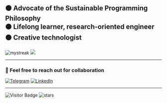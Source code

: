 🟠 Advocate of the Sustainable Programming Philosophy  
🟠 Lifelong learner, research-oriented engineer  
🟠 Creative technologist
---
<img src="https://github-readme-streak-stats.herokuapp.com/?user=maltsev-dev&theme=calm_pink" alt="mystreak"/>   
<img src="https://github-readme-stats.vercel.app/api/top-langs/?username=maltsev-dev&hide=TeX&layout=compact&theme=calm_pink"/>  

---
### 📩 Feel free to reach out for collaboration
[![Telegram](https://img.shields.io/badge/telegram-%230077B5.svg?style=for-the-badge&logoColor=white)](https://t.me/replicantDuke)
[![LinkedIn](https://img.shields.io/badge/linkedin-%230077B5.svg?style=for-the-badge&logoColor=white)](https://www.linkedin.com/in/a-maltsev/)

---
![Visitor Badge](https://visitor-badge.laobi.icu/badge?page_id=chemyl.chemyl) <img src="https://img.shields.io/github/stars/maltsev-dev?label=Stars" alt="stars">
